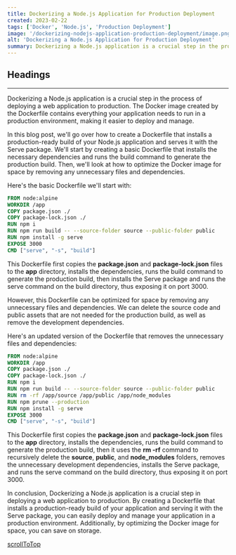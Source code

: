 ```yaml
---
title: Dockerizing a Node.js Application for Production Deployment
created: 2023-02-22
tags: ['Docker', 'Node.js', 'Production Deployment']
image: '/dockerizing-nodejs-application-production-deployment/image.png'
alt: 'Dockerizing a Node.js Application for Production Deployment'
summary: Dockerizing a Node.js application is a crucial step in the process of deploying a web application to production. The Docker image created by the Dockerfile contains everything your application needs to run in a production environment, making it easier to deploy and manage.
---
```


## Headings

---

Dockerizing a Node.js application is a crucial step in the process of deploying a web application to production. The Docker image created by the Dockerfile contains everything your application needs to run in a production environment, making it easier to deploy and manage.

In this blog post, we'll go over how to create a Dockerfile that installs a production-ready build of your Node.js application and serves it with the Serve package. We'll start by creating a basic Dockerfile that installs the necessary dependencies and runs the build command to generate the production build. Then, we'll look at how to optimize the Docker image for space by removing any unnecessary files and dependencies.

Here's the basic Dockerfile we'll start with:

```Dockerfile
FROM node:alpine
WORKDIR /app
COPY package.json ./
COPY package-lock.json ./
RUN npm i
RUN npm run build -- --source-folder source --public-folder public
RUN npm install -g serve
EXPOSE 3000
CMD ["serve", "-s", "build"]
```

This Dockerfile first copies the **package.json** and **package-lock.json** files to the **app** directory, installs the dependencies, runs the build command to generate the production build, then installs the Serve package and runs the serve command on the build directory, thus exposing it on port 3000.

However, this Dockerfile can be optimized for space by removing any unnecessary files and dependencies. We can delete the source code and public assets that are not needed for the production build, as well as remove the development dependencies.

Here's an updated version of the Dockerfile that removes the unnecessary files and dependencies:

```Dockerfile
FROM node:alpine
WORKDIR /app
COPY package.json ./
COPY package-lock.json ./
RUN npm i
RUN npm run build -- --source-folder source --public-folder public
RUN rm -rf /app/source /app/public /app/node_modules
RUN npm prune --production
RUN npm install -g serve
EXPOSE 3000
CMD ["serve", "-s", "build"]

```

This Dockerfile first copies the **package.json** and **package-lock.json** files to the **app** directory, installs the dependencies, runs the build command to generate the production build, then it uses the **rm -rf** command to recursively delete the **source**, **public**, and **node_modules** folders, removes the unnecessary development dependencies, installs the Serve package, and runs the serve command on the build directory, thus exposing it on port 3000.

In conclusion, Dockerizing a Node.js application is a crucial step in deploying a web application to production. By creating a Dockerfile that installs a production-ready build of your application and serving it with the Serve package, you can easily deploy and manage your application in a production environment. Additionally, by optimizing the Docker image for space, you can save on storage.

[scrollToTop](#headings)


